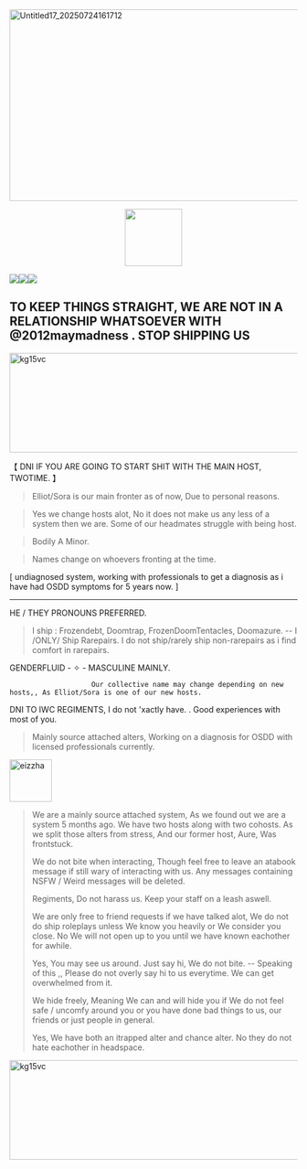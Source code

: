 <img width="1000" height="335" alt="Untitled17_20250724161712" src="https://github.com/user-attachments/assets/60719c57-3983-42cb-ab58-943701d171e2" />

  <p align="center">
 <img width="100" height="100" src="[download (1)](https://github.com/user-attachments/assets/050d4073-066f-4b85-81d1-ac2191e82f1e)">

![](https://komarev.com/ghpvc/?username=ELLERN4TE&color=000000&label=BANS&style=for-the-badge)![](https://komarev.com/ghpvc/?username=fr0zendebt&color=000000&label=KILLS&style=for-the-badge)![](https://komarev.com/ghpvc/?username=fr0zendebt&color=000000&label=GOONS&style=for-the-badge)

TO KEEP THINGS STRAIGHT, WE ARE NOT IN A RELATIONSHIP WHATSOEVER WITH @2012maymadness . STOP SHIPPING US
--------------------------------------------------------------------------------------------------------------------------------

<img width="1281" height="174" alt="kg15vc" src="https://github.com/user-attachments/assets/aa2b1fe3-daac-4878-971e-048c44f90bfd" />

【 DNI IF YOU ARE GOING TO START SHIT WITH THE MAIN HOST, TWOTIME. 】

> Elliot/Sora is our main fronter as of now, Due to personal reasons.

> Yes we change hosts alot, No it does not make us any less of a system then we are. Some of our headmates struggle with being host.

> Bodily A Minor.

> Names change on whoevers fronting at the time.

[ undiagnosed system, working with professionals to get a diagnosis as i have had OSDD symptoms for 5 years now. ]

----------------------------------------

  HE / THEY PRONOUNS PREFERRED.

> I ship : Frozendebt, Doomtrap, FrozenDoomTentacles, Doomazure. -- I /ONLY/ Ship Rarepairs. I do not ship/rarely ship non-rarepairs as i find comfort in rarepairs.

GENDERFLUID - ✧  - MASCULINE MAINLY.

                        Our collective name may change depending on new hosts,, As Elliot/Sora is one of our new hosts.

DNI TO IWC REGIMENTS, I do not 'xactly have. . Good experiences with most of you.

> Mainly source attached alters, Working on a diagnosis for OSDD with licensed professionals currently.


<img width="74" height="74" alt="eizzha" src="https://github.com/user-attachments/assets/110f63c0-11da-4d29-ba1f-177584b2de2a" />

> We are a mainly source attached system, As we found out we are a system 5 months ago. We have two hosts along with two cohosts. As we split those alters from stress, And our former host, Aure, Was frontstuck.
>
> We do not bite when interacting, Though feel free to leave an atabook message if still wary of interacting with us. Any messages containing NSFW / Weird messages will be deleted.
>
>  Regiments, Do not harass us. Keep your staff on a leash aswell.
>
> We are only free to friend requests if we have talked alot, We do not do ship roleplays unless We know you heavily or We consider you close. No We will not open up to you until we have known eachother for awhile.
>
> Yes, You may see us around. Just say hi, We do not bite. -- Speaking of this ,, Please do not overly say hi to us everytime. We can get overwhelmed from it.
>
> We hide freely, Meaning We can and will hide you if We do not feel safe / uncomfy around you or you have done bad things to us, our friends or just people in general.
>
> Yes, We have both an itrapped alter and chance alter. No they do not hate eachother in headspace.

<img width="1281" height="174" alt="kg15vc" src="https://github.com/user-attachments/assets/aa2b1fe3-daac-4878-971e-048c44f90bfd" />


 
 


